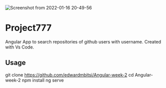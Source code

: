 ![Screenshot from 2022-01-16 20-49-56](https://user-images.githubusercontent.com/93251536/149671658-c14c5dc5-6bc6-4b18-a489-a29da152e7cc.png)

# Project777

Angular App to search repositories of github users with username. Created with Vs Code.

## Usage

git clone https://github.com/edwardmbitsi/Angular-week-2
cd Angular-week-2
npm install
ng serve
